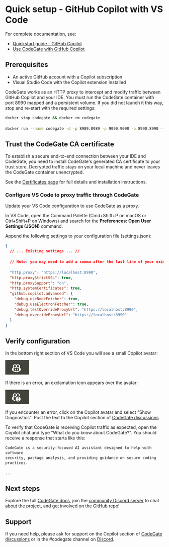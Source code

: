 # Quick setup - GitHub Copilot with VS Code

For complete documentation, see:

- [Quickstart guide - GitHub Copilot](https://docs.codegate.ai/quickstart)
- [Use CodeGate with GitHub Copilot](https://docs.codegate.ai/how-to/use-with-copilot)

## Prerequisites

- An active GitHub account with a Copilot subscription
- Visual Studio Code with the Copilot extension installed

CodeGate works as an HTTP proxy to intercept and modify traffic between GitHub
Copilot and your IDE. You must run the CodeGate container with port 8990 mapped
and a persistent volume. If you did not launch it this way, stop and re-start
with the required settings:

```bash
docker stop codegate && docker rm codegate

docker run --name codegate -d -p 8989:8989 -p 9090:9090 -p 8990:8990 --mount type=volume,src=codegate_volume,dst=/app/codegate_volume --restart unless-stopped ghcr.io/stacklok/codegate:latest
```

## Trust the CodeGate CA certificate

To establish a secure end-to-end connection between your IDE and CodeGate, you
need to install CodeGate's generated CA certificate to your trust store.
Decrypted traffic stays on your local machine and never leaves the CodeGate
container unencrypted.

See the [Certificates page](/certificates) for full details and installation
instructions.

### Configure VS Code to proxy traffic through CodeGate

Update your VS Code configuration to use CodeGate as a proxy.

In VS Code, open the Command Palette (Cmd+Shift+P on macOS or Ctrl+Shift+P on
Windows) and search for the **Preferences: Open User Settings (JSON)** command.

Append the following settings to your configuration file (settings.json):

```json
{
  // ... Existing settings ... //

  // Note: you may need to add a comma after the last line of your existing settings if not already present

  "http.proxy": "https://localhost:8990",
  "http.proxyStrictSSL": true,
  "http.proxySupport": "on",
  "http.systemCertificates": true,
  "github.copilot.advanced": {
    "debug.useNodeFetcher": true,
    "debug.useElectronFetcher": true,
    "debug.testOverrideProxyUrl": "https://localhost:8990",
    "debug.overrideProxyUrl": "https://localhost:8990"
  }
}
```

## Verify configuration

In the bottom right section of VS Code you will see a small Copilot avatar:

![Picture of Copilot success, no exclamation mark](./images/copilot-success.png)

If there is an error, an exclamation icon appears over the avatar:

![Picture of Copilot error, with an exclamation mark](./images/copilot-fail.png)

If you encounter an error, click on the Copilot avatar and select "Show
Diagnostics". Post the text to the Copilot section of
[CodeGate discussions](https://github.com/stacklok/codegate/discussions/categories/copilot)

To verify that CodeGate is receiving Copilot traffic as expected, open the
Copilot chat and type "What do you know about CodeGate?". You should receive a
response that starts like this:

```plain title="Copilot chat"
CodeGate is a security-focused AI assistant designed to help with software
security, package analysis, and providing guidance on secure coding practices.

...
```

## Next steps

Explore the full [CodeGate docs](https://docs.codegate.ai), join the
[community Discord server](https://discord.gg/stacklok) to chat about the
project, and get involved on the
[GitHub repo](https://github.com/stacklok/codegate)!

## Support

If you need help, please ask for support on the Copilot section of
[CodeGate discussions](https://github.com/stacklok/codegate/discussions/categories/copilot)
or in the #codegate channel on [Discord](https://discord.gg/stacklok).
